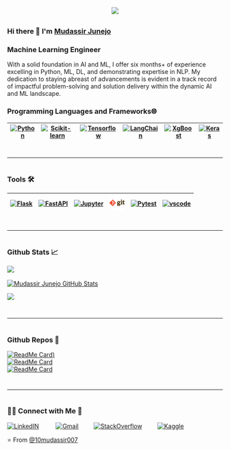<h1 align="center">
    <img src="https://readme-typing-svg.herokuapp.com/?font=Righteous&size=35&center=true&vCenter=true&color=F76722&width=500&height=70&duration=4000&lines=Hi+There!+👋;+I'm+Mudassir+Junejo!;" />
</h1>

### Hi there 👋 I'm [Mudassir Junejo](https://www.linkedin.com/in/mudassir-junejo-52784a269/)
### Machine Learning Engineer


<div>
 <p>
With a solid foundation in AI and ML, I offer six months+ of experience excelling in Python, ML, DL, and demonstrating expertise in NLP. My dedication to staying abreast of advancements is evident in a track record of impactful problem-solving and solution delivery within the dynamic AI and ML landscape.
</p>
</div>

### Programming Languages and Frameworks🌐
| [<img src="https://static-00.iconduck.com/assets.00/python-icon-512x509-pyuo2h5v.png" alt="Python" width="36">](https://www.python.org/) |  [<img src="https://upload.wikimedia.org/wikipedia/commons/thumb/0/05/Scikit_learn_logo_small.svg/1200px-Scikit_learn_logo_small.svg.png" alt="Scikit-learn" width="38">](https://scikit-learn.org/stable/) | [<img src="https://static-00.iconduck.com/assets.00/tensorflow-icon-955x1024-hd4xzbqj.png" alt="Tensorflow" width="36">](https://www.tensorflow.org/) |  [<img src="https://cdn.analyticsvidhya.com/wp-content/uploads/2023/07/langchain3.png" alt="LangChain" width="36">](https://python.langchain.com/docs/get_started/introduction)| [<img src="https://www.intel.com/content/dam/www/central-libraries/us/en/images/2022-11/xgboost-logo-rwd.png.rendition.intel.web.480.360.png" alt="XgBoost" width="50">](https://xgboost.readthedocs.io/)  | [<img src="https://encrypted-tbn0.gstatic.com/images?q=tbn:ANd9GcSqLTY8HDdS9sbvXV910Gn0cI_iqNn5G19Nf68-p59kWw&s" alt="Keras" width="36">](https://keras.io/)  |
|---|---|---|---|---|---|

#
***
# 
### Tools 🛠️

| [<img src="https://banner2.cleanpng.com/20180809/hvf/kisspng-flask-by-example-web-framework-python-bottle-sebastian-estenssoro-5b6c0aa33b3b57.9170119715338072672426.jpg" alt="Flask" width="36">](https://flask.palletsprojects.com/) |  [<img src="https://gitlab.com/uploads/-/system/project/avatar/37467835/fastapi.png" alt="FastAPI" width="36">](https://fastapi.tiangolo.com/) |  [<img src="https://upload.wikimedia.org/wikipedia/commons/thumb/3/38/Jupyter_logo.svg/1200px-Jupyter_logo.svg.png" alt="Jupyter" width="36">](https://jupyter.org/) | [<img src="https://raw.githubusercontent.com/github/explore/80688e429a7d4ef2fca1e82350fe8e3517d3494d/topics/git/git.png" alt="Git" width="36">](https://git-scm.com/) |  [<img src="https://upload.wikimedia.org/wikipedia/commons/thumb/b/ba/Pytest_logo.svg/200px-Pytest_logo.svg.png" alt="Pytest" width="36">](https://pytest.org/) | [<img src="https://upload.wikimedia.org/wikipedia/commons/thumb/9/9a/Visual_Studio_Code_1.35_icon.svg/512px-Visual_Studio_Code_1.35_icon.svg.png" alt="vscode" width="36">](https://code.visualstudio.com/)
|---|---|---|---|---|---|
#
***
#
### Github Stats 📈
[![](https://visitcount.itsvg.in/api?id=10mudassir007&label=Profile%20Views&color=7&icon=6&pretty=true&)](https://github.com/10mudassir007)

[![Mudassir Junejo GitHub Stats](https://github-readme-stats.vercel.app/api?username=10mudassir007&include_all_commits=true&hide=issues&rank_icon=github&card_width=490px&show_icons=true&count_private=true&theme=codeSTACKr)](https://github.com/10mudassir007)

![](https://github-readme-streak-stats.herokuapp.com/?user=10mudassir007&theme=codeSTACKr&card_width=490px&hide_border=true)
#
***
#
### Github Repos 💼

[![ReadMe Card](https://github-readme-stats.vercel.app/api/pin/?username=10mudassir007&repo=Multiple-Domain-Prices-Estimator&show_owner=false&theme=codeSTACKr))](https://github.com/10mudassir007/Multiple-Domain-Prices-Estimator)  
[![ReadMe Card](https://github-readme-stats.vercel.app/api/pin/?username=10mudassir007&repo=CHATBOT&show_owner=false&theme=codeSTACKr)](https://github.com/10mudassir007/CHATBOT)  
[![ReadMe Card](https://github-readme-stats.vercel.app/api/pin/?username=10mudassir007&repo=Sentiment-Analysis&show_owner=false&theme=codeSTACKr)](https://github.com/10mudassir007/Sentiment-Analysis)
#
***
#
<h3> 🤝🏻 Connect with Me 🤝 </h3>



[<img src="https://static-00.iconduck.com/assets.00/linkedin-icon-1024x1024-net2o24e.png" alt="LinkedIN" width="50">](https://www.linkedin.com/in/mudassir-junejo-52784a269/)
&nbsp;&nbsp;&nbsp;&nbsp;&nbsp;&nbsp;&nbsp;&nbsp;
[<img src="https://cdn4.iconfinder.com/data/icons/logos-brands-in-colors/48/google-gmail-512.png" alt="Gmail" width="50">](mailto:muddassir032@gmail.com)&nbsp;&nbsp;&nbsp;&nbsp;&nbsp;&nbsp;&nbsp;&nbsp;
[<img src="https://cdn-icons-png.flaticon.com/512/2626/2626299.png" alt="StackOverflow" width="50">](https://stackoverflow.com/users/23309097/mudassir-junejo)&nbsp;&nbsp;&nbsp;&nbsp;&nbsp;&nbsp;&nbsp;&nbsp;
[<img src="https://cdn4.iconfinder.com/data/icons/logos-and-brands/512/189_Kaggle_logo_logos-512.png" alt="Kaggle" width="50">](https://www.kaggle.com/staniska)



</p>


⭐️ From [@10mudassir007](https://github.com/10mudassir007)
